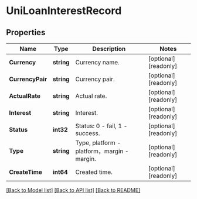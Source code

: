 # UniLoanInterestRecord

## Properties

Name | Type | Description | Notes
------------ | ------------- | ------------- | -------------
**Currency** | **string** | Currency name. | [optional] [readonly] 
**CurrencyPair** | **string** | Currency pair. | [optional] [readonly] 
**ActualRate** | **string** | Actual rate. | [optional] [readonly] 
**Interest** | **string** | Interest. | [optional] [readonly] 
**Status** | **int32** | Status: 0 - fail, 1 - success. | [optional] [readonly] 
**Type** | **string** | Type, platform - platform，margin - margin. | [optional] [readonly] 
**CreateTime** | **int64** | Created time. | [optional] [readonly] 

[[Back to Model list]](../README.md#documentation-for-models) [[Back to API list]](../README.md#documentation-for-api-endpoints) [[Back to README]](../README.md)


